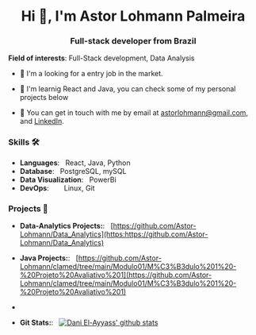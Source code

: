 <h1 align="center">Hi 👋, I'm Astor Lohmann Palmeira</h1>
<h3 align="center">Full-stack developer from Brazil</h3>

**Field of interests**: Full-Stack development, Data Analysis

- 🔭 I'm a looking for a entry job in the market.

- 🌱 I'm learnig React and Java, you can check some of my personal projects below

- 💬 You can get in touch with me by email at [astorlohmann@gmail.com](mailto:astorlohmann@gmail.com), and [LinkedIn](https://www.linkedin.com/in/astor-palmeira-0bb06190).


### Skills 🛠️

- **Languages**: &nbsp;                          React, Java, Python
- **Database**: &nbsp;                           PostgreSQL, mySQL
- **Data Visualization**: &nbsp;                 PowerBi
- **DevOps**:  &nbsp;&nbsp;&nbsp;&nbsp;          Linux, Git

### Projects 🐾

- **Data-Analytics Projects:**: &nbsp;           [https://github.com/Astor-Lohmann/Data_Analytics](https:https://github.com/Astor-Lohmann/Data_Analytics)

- **Java Projects:**: &nbsp;                     [https://github.com/Astor-Lohmann/clamed/tree/main/Modulo01/M%C3%B3dulo%201%20-%20Projeto%20Avaliativo%201](https://github.com/Astor-Lohmann/clamed/tree/main/Modulo01/M%C3%B3dulo%201%20-%20Projeto%20Avaliativo%201)
- &nbsp; 

- **Git Stats:**: &nbsp; 
[![Dani El-Ayyass' github stats](https://github-readme-stats.vercel.app/api?username=astor-lohmann&show_icons=true)](https://github.com/anuraghazra/github-readme-stats)
